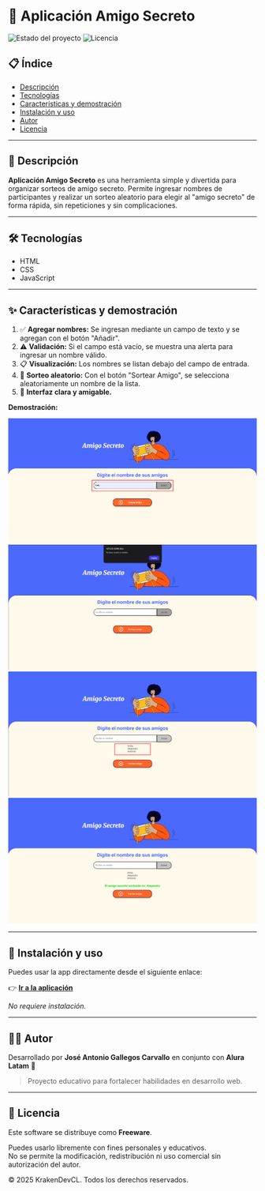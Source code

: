 # 🎁 Aplicación Amigo Secreto

![Estado del proyecto](https://img.shields.io/badge/estado-desarrollado-brightgreen)
![Licencia](https://img.shields.io/badge/licencia-Freeware-blue)

## 📋 Índice

- [Descripción](#descripción)
- [Tecnologías](#tecnologías)
- [Características y demostración](#características-y-demostración)
- [Instalación y uso](#instalación-y-uso)
- [Autor](#autor)
- [Licencia](#licencia)

---

## 📌 Descripción

**Aplicación Amigo Secreto** es una herramienta simple y divertida para organizar sorteos de amigo secreto. Permite ingresar nombres de participantes y realizar un sorteo aleatorio para elegir al "amigo secreto" de forma rápida, sin repeticiones y sin complicaciones.

---

## 🛠️ Tecnologías

- HTML  
- CSS  
- JavaScript

---

## ✨ Características y demostración

1. ✅ **Agregar nombres:** Se ingresan mediante un campo de texto y se agregan con el botón "Añadir".
2. ⚠️ **Validación:** Si el campo está vacío, se muestra una alerta para ingresar un nombre válido.
3. 📋 **Visualización:** Los nombres se listan debajo del campo de entrada.
4. 🔄 **Sorteo aleatorio:** Con el botón "Sortear Amigo", se selecciona aleatoriamente un nombre de la lista.
5. 🧼 **Interfaz clara y amigable.**

**Demostración:**

![Demostración 1](./img/agregar_nombres.png)  
![Demostración 2](./img/validacion.png) 
![Demostración 3](./img/visualizacion.png) 
![Demostración 4](./img/sorteo.png) 

---

## 🚀 Instalación y uso

Puedes usar la app directamente desde el siguiente enlace:

👉 [**Ir a la aplicación**](https://krakendevcl.github.io/Amigo-secreto/)

_No requiere instalación._

---

## 👨‍💻 Autor

Desarrollado por **José Antonio Gallegos Carvallo** en conjunto con **Alura Latam** 🚀  
> Proyecto educativo para fortalecer habilidades en desarrollo web.

---

## 📄 Licencia

Este software se distribuye como **Freeware**.

Puedes usarlo libremente con fines personales y educativos.  
No se permite la modificación, redistribución ni uso comercial sin autorización del autor.

© 2025 KrakenDevCL. Todos los derechos reservados.




